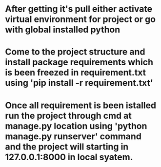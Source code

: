 
# After getting it's pull either activate virtual environment for project or go with global installed python

# Come to the project structure and install package requirements which is been freezed in requirement.txt using 'pip install -r requirement.txt'

# Once all requirement is been istalled run the project through cmd at manage.py location using 'python manage.py runserver' command and the project will starting in 127.0.0.1:8000 in local syatem.
